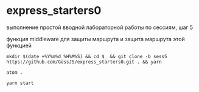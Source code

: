 # express_starters0

выполнение простой вводной лабораторной работы по сессиям, шаг 5

функция middleware для защиты маршрута
		и защита маршрута этой функцией

`mkdir $(date +%Y%m%d_%H%M%S) && cd $_ && git clone -b sess5 https://github.com/GossJS/express_starters0.git . && yarn`

`atom .`

`yarn start`
